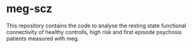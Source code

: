 # meg-scz

This repository contains the code to analyse the resting state functional connectivity of healthy controlls, high risk and first episode psychosis patients measured with meg.